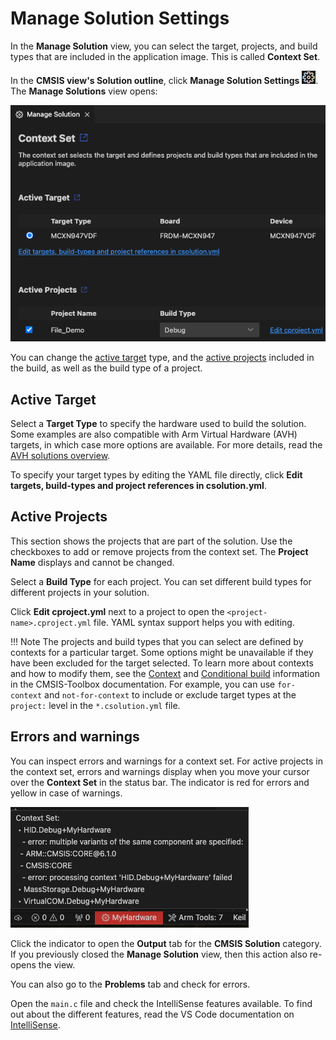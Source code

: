 # Manage Solution Settings

In the **Manage Solution** view, you can select the target, projects, and build types that are included in the application image. This is called **Context Set**.

In the **CMSIS view's Solution outline**, click **Manage Solution Settings**
![Cogwheel icon](./images/cogwheel-icon.png). The **Manage Solutions** view opens:

![Manage Solution view](./images/manage-solution-view.png)

You can change the [active target](#active-target) type, and the [active projects](#active-projects) included in the
build, as well as the build type of a project.

## Active Target

Select a **Target Type** to specify the hardware used to build the solution. Some examples are also compatible with Arm
Virtual Hardware (AVH) targets, in which case more options are available. For more details, read the [AVH solutions overview](https://arm-software.github.io/AVH/main/overview/html/index.html).

To specify your target types by editing the YAML file directly, click **Edit targets, build-types and project references in csolution.yml**.

## Active Projects

This section shows the projects that are part of the solution. Use the checkboxes to add or remove projects from the context set. The **Project Name** displays and cannot be changed.

Select a **Build Type** for each project. You can set different build types for different projects in your solution.

Click **Edit cproject.yml** next to a project to open the `<project-name>.cproject.yml` file. YAML syntax support helps you
with editing.

!!! Note
    The projects and build types that you can select are defined by contexts for a particular target. Some options might be
    unavailable if they have been excluded for the target selected. To learn more about contexts and how to modify them, see the [Context](https://github.com/Open-CMSIS-Pack/cmsis-toolbox/blob/main/docs/YML-Input-Format.md#context) and
    [Conditional build](https://github.com/Open-CMSIS-Pack/cmsis-toolbox/blob/main/docs/YML-Input-Format.md#conditional-build) information in the CMSIS-Toolbox documentation. For example, you can use `for-context` and `not-for-context` to include or exclude target types at the `project:` level in the `*.csolution.yml` file.

## Errors and warnings

You can inspect errors and warnings for a context set. For active projects in the context set, errors and warnings
display when you move your cursor over the **Context Set** in the status bar. The indicator is red for errors and yellow
in case of warnings.

![Context Set errors and warnings](./images/context-set-popup.png)

Click the indicator to open the **Output** tab for the **CMSIS Solution** category. If you previously closed the
**Manage Solution** view, then this action also re-opens the view.

You can also go to the **Problems** tab and check for errors.

Open the `main.c` file and check the IntelliSense features available. To find out about the different features, read the VS Code documentation on [IntelliSense](https://code.visualstudio.com/docs/editor/intellisense).
